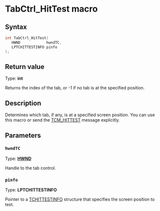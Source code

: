 # TabCtrl_HitTest macro

## Syntax

```cpp
int TabCtrl_HitTest(
   HWND            hwndTC,
   LPTCHITTESTINFO pinfo
);
```

## Return value

Type: **int**

Returns the index of the tab, or -1 if no tab is at the specified position.

## Description

Determines which tab, if any, is at a specified screen position. You can use this macro or send the [TCM_HITTEST](https://learn.microsoft.com/windows/desktop/Controls/tcm-hittest) message explicitly.

## Parameters

### `hwndTC`

Type: **[HWND](https://learn.microsoft.com/windows/desktop/WinProg/windows-data-types)**

Handle to the tab control.

### `pinfo`

Type: **LPTCHITTESTINFO**

Pointer to a [TCHITTESTINFO](https://learn.microsoft.com/windows/desktop/api/commctrl/ns-commctrl-tchittestinfo) structure that specifies the screen position to test.